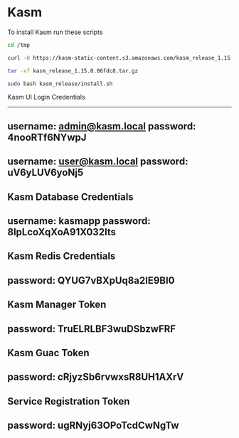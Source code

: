# Kasm

To install Kasm run these scripts

```bash
cd /tmp
```
```bash
curl -O https://kasm-static-content.s3.amazonaws.com/kasm_release_1.15.0.06fdc8.tar.gz
```
```bash
tar -xf kasm_release_1.15.0.06fdc8.tar.gz
```
```bash
sudo bash kasm_release/install.sh
```

Kasm UI Login Credentials

------------------------------------
  username: admin@kasm.local
  password: 4nooRTf6NYwpJ
------------------------------------
  username: user@kasm.local
  password: uV6yLUV6yoNj5
------------------------------------

Kasm Database Credentials
------------------------------------
  username: kasmapp
  password: 8lpLcoXqXoA91X032lts
------------------------------------

Kasm Redis Credentials
------------------------------------
  password: QYUG7vBXpUq8a2lE9BI0
------------------------------------

Kasm Manager Token
------------------------------------
  password: TruELRLBF3wuDSbzwFRF
------------------------------------

Kasm Guac Token
------------------------------------
  password: cRjyzSb6rvwxsR8UH1AXrV
------------------------------------

Service Registration Token
------------------------------------
  password: ugRNyj63OPoTcdCwNgTw
------------------------------------